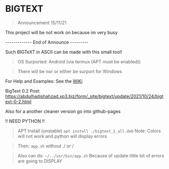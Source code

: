 # BIGTEXT


> Announcement 15/11/21

This project will be not work on because im very busy


------------- End of Announce ---------


Such BIGTeXT in ASCII can be made with this small tool!

> OS Surported: Android (via termux (APT must be enabled))

> There will be nor or either be surport for Windows

For Help and Examples: See the <a href="https://github.com/Abdulhadi5692HDI/BIGTEXT/wiki">WIKi</a>

BigText 0.2 Post: https://abdulhadishahzad.xp3.biz/form/_site/bigtext/update/2021/10/24/bigtext-0-2.html

Also for a another cleaner version go into github-pages

!! NEED PYTHON !!

> APT Install (unstable)
```apt install ./bigtext_2_all.deb```
Note: Colors will not work and python will display errors

>Then:
```app.sh```
without ./ or /

>Also can do:
```~/../usr/bin/app.sh```
>Because of update little bit of errors are going to DISPLAY
